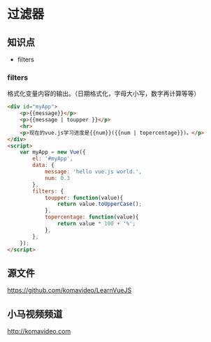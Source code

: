 过滤器
=======

## 知识点

* filters

### filters

格式化变量内容的输出。（日期格式化，字母大小写，数字再计算等等）

~~~html
<div id="myApp">
    <p>{{message}}</p>
    <p>{{message | toupper }}</p>
    <hr>
    <p>现在的vue.js学习进度是{{num}}({{num | topercentage}})。</p>
</div>
<script>
    var myApp = new Vue({
        el: '#myApp',
        data: {
            message: 'hello vue.js world.',
            num: 0.3
        },
        filters: {
            toupper: function(value){
                return value.toUpperCase();
            },
            topercentage: function(value){
                return value * 100 + '%';
            },
        },
    });
</script>
~~~

## 源文件

https://github.com/komavideo/LearnVueJS

## 小马视频频道

http://komavideo.com
